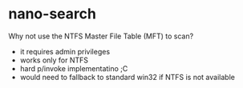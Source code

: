 # nano-search

Why not use the NTFS Master File Table (MFT) to scan?
- it requires admin privileges
- works only for NTFS
- hard p/invoke implementatino ;C
- would need to fallback to standard win32 if NTFS is not available
